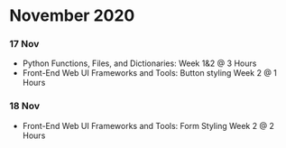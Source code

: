 # November 2020

### 17 Nov
- Python Functions, Files, and Dictionaries: Week 1&2 @ 3 Hours
- Front-End Web UI Frameworks and Tools: Button styling Week 2 @ 1 Hours

### 18 Nov
- Front-End Web UI Frameworks and Tools: Form Styling Week 2 @ 2 Hours
